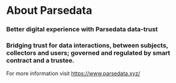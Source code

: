 # About Parsedata

### Better digital experience with Parsedata data-trust
### Bridging trust for data interactions, between subjects, collectors and users; governed and regulated by smart contract and a trustee.


For more information visit https://www.parsedata.xyz/
